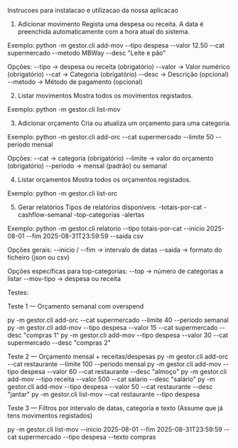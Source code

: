 Instrucoes para instalacao e utilizacao da nossa aplicacao

1. Adicionar movimento
Regista uma despesa ou receita.
A data é preenchida automaticamente com a hora atual do sistema.

Exemplo: python -m gestor.cli add-mov --tipo despesa --valor 12.50 --cat supermercado --metodo MBWay --desc "Leite e pão"

Opções:
--tipo → despesa ou receita (obrigatório)
--valor → Valor numérico (obrigatório)
--cat → Categoria (obrigatório)
--desc → Descrição (opcional)
--metodo → Método de pagamento (opcional)

2. Listar movimentos
Mostra todos os movimentos registados.

Exemplo: python -m gestor.cli list-mov


3. Adicionar orçamento
Cria ou atualiza um orçamento para uma categoria.

Exemplo: python -m gestor.cli add-orc --cat supermercado --limite 50 --periodo mensal

Opções:
--cat → categoria (obrigatório)
--limite → valor do orçamento (obrigatório)
--periodo → mensal (padrão) ou semanal

4. Listar orçamentos
Mostra todos os orçamentos registados.

Exemplo: python -m gestor.cli list-orc

5. Gerar relatórios
Tipos de relatórios disponíveis:
-totais-por-cat
-cashflow-semanal
-top-categorias
-alertas

Exemplo:
python -m gestor.cli relatorio --tipo totais-por-cat --inicio 2025-08-01 --fim 2025-08-31T23:59:59 --saida csv

Opções gerais:
--inicio / --fim → intervalo de datas
--saida → formato do ficheiro (json ou csv)

Opções específicas para top-categorias:
--top → número de categorias a listar
--mov-tipo → despesa ou receita





Testes:

Teste 1 — Orçamento semanal com overspend

py -m gestor.cli add-orc --cat supermercado --limite 40 --periodo semanal
py -m gestor.cli add-mov --tipo despesa --valor 15 --cat supermercado --desc "compras 1"
py -m gestor.cli add-mov --tipo despesa --valor 30 --cat supermercado --desc "compras 2"

Teste 2 — Orçamento mensal + receitas/despesas
py -m gestor.cli add-orc --cat restaurante --limite 100 --periodo mensal
py -m gestor.cli add-mov --tipo despesa --valor 60 --cat restaurante --desc "almoço"
py -m gestor.cli add-mov --tipo receita --valor 500 --cat salario --desc "salário"
py -m gestor.cli add-mov --tipo despesa --valor 50 --cat restaurante --desc "jantar"
py -m gestor.cli list-mov --cat restaurante --tipo despesa

Teste 3 — Filtros por intervalo de datas, categoria e texto
(Assume que já tens movimentos registados)

py -m gestor.cli list-mov --inicio 2025-08-01 --fim 2025-08-31T23:59:59 --cat supermercado --tipo despesa --texto compras